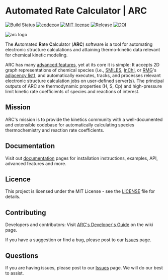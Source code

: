 # Automated Rate Calculator | ARC

![Build Status](https://github.com/ReactionMechanismGenerator/ARC/actions/workflows/cont_int.yml/badge.svg)
[![codecov](https://codecov.io/gh/ReactionMechanismGenerator/ARC/branch/master/graph/badge.svg)](https://codecov.io/gh/ReactionMechanismGenerator/ARC)
[![MIT license](http://img.shields.io/badge/license-MIT-brightgreen.svg)](http://opensource.org/licenses/MIT)
![Release](https://img.shields.io/badge/version-1.1.0-blue.svg)
[![DOI](https://zenodo.org/badge/DOI/10.5281/zenodo.3356849.svg)](https://doi.org/10.5281/zenodo.3356849)

<img src="https://github.com/ReactionMechanismGenerator/ARC/blob/master/logo/ARC-logo-small.jpg" alt="arc logo"/>

The **A**utomated **R**ate **C**alculator (**ARC**) software is a tool for automating
electronic structure calculations and attaining thermo-kinetic data
relevant for chemical kinetic modeling.

ARC has many <a href="https://reactionmechanismgenerator.github.io/ARC/advanced.html">advanced features</a>,
yet at its core it is simple: It accepts 2D graph representations of chemical species (i.e.,
<a href="https://en.wikipedia.org/wiki/Simplified_molecular-input_line-entry_system">SMILES</a>,
<a href="https://www.inchi-trust.org/">InChI</a>,
or <a href="https://rmg.mit.edu/">RMG</a>'s
<a href="https://reactionmechanismgenerator.github.io/RMG-Py/reference/molecule/adjlist.html">adjacency list</a>),
and  automatically executes, tracks, and processes relevant electronic structure calculation
jobs on user-defined server(s). The principal outputs of ARC are thermodynamic properties
(H, S, Cp) and high-pressure limit kinetic rate coefficients of species and reactions of interest.

## Mission

ARC's mission is to provide the kinetics community with a well-documented and extensible codebase for automatically calculating species thermochemistry and reaction rate coefficients.

## Documentation

Visit out <a href="https://reactionmechanismgenerator.github.io/ARC/index.html">documentation</a> pages for installation instructions, examples, API, advanced features and more.

## Licence

This project is licensed under the MIT License - see the <a href="https://github.com/ReactionMechanismGenerator/ARC/blob/master/LICENSE">LICENSE</a> file for details.

## Contributing

Developers and contributors: Visit
<a href="https://github.com/ReactionMechanismGenerator/ARC/wiki">ARC's Developer's Guide</a>
on the wiki page.

If you have a suggestion or find a bug, please post to our <a href="https://github.com/ReactionMechanismGenerator/ARC/issues">Issues</a> page.

## Questions

If you are having issues, please post to our <a href="https://github.com/ReactionMechanismGenerator/ARC/issues">Issues</a> page. We will do our best to assist.
